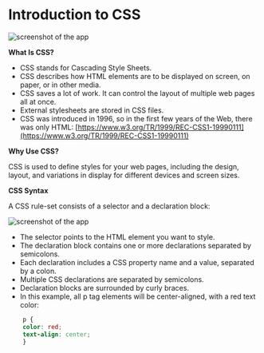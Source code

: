 


# Introduction to CSS

![screenshot of the app](https://raw.githubusercontent.com/praveenorugantitech/praveenorugantitech-express-js/master/tech.PNG)

**What Is CSS?**

- CSS stands for Cascading Style Sheets.
- CSS describes how HTML elements are to be displayed on screen, on paper, or in other media.
- CSS saves a lot of work. It can control the layout of multiple web pages all at once.
- External stylesheets are stored in CSS files.
- CSS was introduced in 1996, so in the first few years of the Web, there was only HTML: [https://www.w3.org/TR/1999/REC-CSS1-19990111](https://www.w3.org/TR/1999/REC-CSS1-19990111)


**Why Use CSS?**

CSS is used to define styles for your web pages, including the design, layout, and variations in display for different devices and screen sizes.

**CSS Syntax**

A CSS rule-set consists of a selector and a declaration block:

![screenshot of the app](https://raw.githubusercontent.com/praveenorugantitech/praveenorugantitech-css/master/0_Introduction/images/screenshot.PNG)


- The selector points to the HTML element you want to style.
- The declaration block contains one or more declarations separated by semicolons.
- Each declaration includes a CSS property name and a value, separated by a colon.
- Multiple CSS declarations are separated by semicolons. 
- Declaration blocks are surrounded by curly braces.
- In this example, all p tag elements will be center-aligned, with a red text color:
```CSS
    p {
    color: red;
    text-align: center;
    }
```
